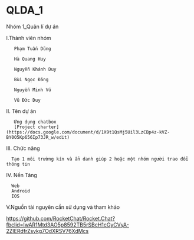# QLDA_1
Nhóm 1_Quản lí dự án 

I.Thành viên nhóm 

       Phạm Tuấn Dũng 

       Hà Quang Huy 

       Nguyễn Khánh Duy 

       Bùi Ngọc Đăng 

       Nguyễn Minh Vũ 

       Vũ Đức Duy 

II. Tên dự án 

       Ứng dụng chatbox
       [Project charter](https://docs.google.com/document/d/1X9t1QsMj5Uil3LzCBp4z-kVZ-BY0O5Kp656Ip73JR_w/edit)

III. Chức năng

      Tạo 1 môi trường kín và ẩn danh giúp 2 hoặc một nhóm người trao đổi thông tin

IV. Nền Tảng

      Web
      Android
      IOS

V.Nguồn tài nguyên cần sử dụng và tham khảo 

https://github.com/RocketChat/Rocket.Chat?fbclid=IwAR1Mtd3AO5p8592TB5rSBcH1cGyCVyA-2ZIERdfrZsvkg7OdXRSV76XdMcs

